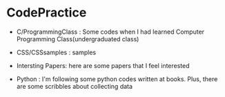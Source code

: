 # CodePractice

- C/ProgrammingClass : Some codes when I had learned Computer Programming Class(undergraduated class)

- CSS/CSSsamples : samples

- Intersting Papers: here are some papers that I feel interested

- Python : I'm following some python codes written at books. Plus, there are some scribbles about collecting data

